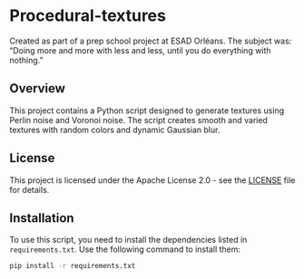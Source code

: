 # Procedural-textures

Created as part of a prep school project at ESAD Orléans. The subject was: “Doing more and more with less and less, until you do everything with nothing.”

## Overview

This project contains a Python script designed to generate textures using Perlin noise and Voronoi noise. The script creates smooth and varied textures with random colors and dynamic Gaussian blur.

## License

This project is licensed under the Apache License 2.0 - see the [LICENSE](LICENSE) file for details.

## Installation

To use this script, you need to install the dependencies listed in `requirements.txt`. Use the following command to install them:

```bash
pip install -r requirements.txt


